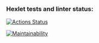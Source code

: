 ### Hexlet tests and linter status:
[![Actions Status](https://github.com/ilyabro2000/frontend-project-lvl3/workflows/hexlet-check/badge.svg)](https://github.com/ilyabro2000/frontend-project-lvl3/actions)

[![Maintainability](https://api.codeclimate.com/v1/badges/b8ec3245cf876b3b0622/maintainability)](https://codeclimate.com/github/ilyabro2000/frontend-project-lvl3/maintainability)
